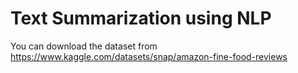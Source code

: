 # Text Summarization using NLP

You can download the dataset from https://www.kaggle.com/datasets/snap/amazon-fine-food-reviews